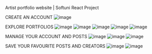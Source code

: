 Artist portfolio website | Softuni React Project

CREATE AN ACCOUNT
![image](https://github.com/xMoneMone/Artvessel/assets/92688848/28f9d429-6905-4b2f-992b-2e33eeeb1d0d)

EXPLORE PORTFOLIOS
![image](https://github.com/xMoneMone/Artvessel/assets/92688848/81426b7e-40e3-42a8-888a-008893a4aac7)
![image](https://github.com/xMoneMone/Artvessel/assets/92688848/0cec635f-9747-48b3-805c-ffcb5a0597a1)
![image](https://github.com/xMoneMone/Artvessel/assets/92688848/8b0c3a35-50a8-48ef-8de8-fd196172dd2c)
![image](https://github.com/xMoneMone/Artvessel/assets/92688848/9b43822a-6f52-4eed-a372-fb05977e24ec)
![image](https://github.com/xMoneMone/Artvessel/assets/92688848/3df07893-5afd-4613-b75d-758f4f6bc954)

MANAGE YOUR ACCOUNT AND POSTS
![image](https://github.com/xMoneMone/Artvessel/assets/92688848/cae7b7fd-0320-4542-bda9-31a301e3d174)
![image](https://github.com/xMoneMone/Artvessel/assets/92688848/08124fb8-69e1-4d69-a88c-6305417e8659)
![image](https://github.com/xMoneMone/Artvessel/assets/92688848/1bee7481-a21b-4fc7-8719-f71dcc9dfc54)

SAVE YOUR FAVOURITE POSTS AND CREATORS
![image](https://github.com/xMoneMone/Artvessel/assets/92688848/d2dda2c3-f7df-4ee1-a5fc-4081a475489c)
![image](https://github.com/xMoneMone/Artvessel/assets/92688848/d633c094-8ce4-4e49-8398-181b4e722f49)

